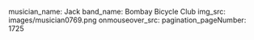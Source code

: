 musician_name: Jack
band_name: Bombay Bicycle Club
img_src: images/musician0769.png
onmouseover_src: 
pagination_pageNumber: 1725